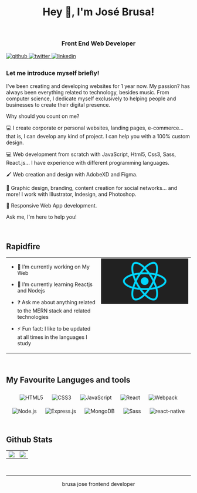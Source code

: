 <div align="center">
  <h1>Hey 👋, I'm José Brusa!</h1>
</div>

<br/>
<div align="center">
  <h3>Front End Web Developer</h3>
</div> 

<a href="https://github.com/josebrusa" target="_blank">
<img src=https://img.shields.io/badge/github-%2324292e.svg?&style=for-the-badge&logo=github&logoColor=white alt=github style="margin-bottom: 5px;" />
</a>
<a href="https://twitter.com/@Brusa_jose" target="_blank">
<img src=https://img.shields.io/badge/twitter-%2300acee.svg?&style=for-the-badge&logo=twitter&logoColor=white alt=twitter style="margin-bottom: 5px;" />
</a>
<a href="https://linkedin.com/in/josebrusa" target="_blank">
<img src=https://img.shields.io/badge/linkedin-%231E77B5.svg?&style=for-the-badge&logo=linkedin&logoColor=white alt=linkedin style="margin-bottom: 5px;" />
</a>  


### Let me introduce myself briefly!

I've been creating and developing websites for 1 year now. My passion? has always been everything related to technology, besides music. From computer science, I dedicate myself exclusively to helping people and businesses to create their digital presence.

Why should you count on me?

💻 I create corporate or personal websites, landing pages, e-commerce... that is, I can develop any kind of project. I can help you with a 100% custom design.

💻 Web development from scratch with JavaScript, Html5, Css3, Sass, React.js... I have experience with different programming languages.

🖌️ Web creation and design with AdobeXD and Figma.

🎨 Graphic design, branding, content creation for social networks... and more! I work with Illustrator, Indesign, and Photoshop.

📱 Responsive Web App development.

Ask me, I'm here to help you!  
  

<br/>  


## Rapidfire  
<table><tr><td valign="top" width="50%">

- 🔭 I’m currently working on My Web
  
- 🌱 I’m currently learning Reactjs and Nodejs
  
- ❓ Ask me about anything related to the MERN stack and related technologies
  
- ⚡ Fun fact: I like to be updated at all times in the languages I study
  



</td><td valign="top" width="50%" >

<div align="center">
  <img src="./react-2.gif"></img>
</div>  


</td></tr></table>  

<br/>  


## My Favourite Languges and tools  
<div align="center">  
<img style="margin: 10px" src="https://profilinator.rishav.dev/skills-assets/html5-original-wordmark.svg" alt="HTML5" height="100" />  
<img style="margin: 10px" src="https://profilinator.rishav.dev/skills-assets/css3-original-wordmark.svg" alt="CSS3" height="100" />  
<img style="margin: 10px" src="https://profilinator.rishav.dev/skills-assets/javascript-original.svg" alt="JavaScript" height="100" />  
<img style="margin: 10px" src="https://profilinator.rishav.dev/skills-assets/react-original-wordmark.svg" alt="React" height="100" />  
<img style="margin: 10px" src="https://profilinator.rishav.dev/skills-assets/webpack-original.svg" alt="Webpack" height="100" />  
<img style="margin: 10px" src="https://profilinator.rishav.dev/skills-assets/nodejs-original-wordmark.svg" alt="Node.js" height="100" />  
<img style="margin: 10px" src="https://profilinator.rishav.dev/skills-assets/express-original-wordmark.svg" alt="Express.js" height="100" />  
<img style="margin: 10px" src="https://profilinator.rishav.dev/skills-assets/mongodb-original-wordmark.svg" alt="MongoDB" height="100" />  
<img style="margin: 10px" src="https://profilinator.rishav.dev/skills-assets/sass-original.svg" alt="Sass" height="100" />  
<img style="margin: 10px" src="https://firebasestorage.googleapis.com/v0/b/deploysproyects.appspot.com/o/react-native-1.svg?alt=media&token=76984093-a9b0-42e2-ac61-617ef1cff42d" alt="react-native" height="100" />  
</div>  

<br/>  


## Github Stats  
<table><tr><td valign="top" width="50%">

<img src="https://github-readme-stats.vercel.app/api?username=josebrusa&show_icons=true&count_private=true&hide_border=true" align="left" style="width: 100%" />

</td><td valign="top" width="50%">

<div align="right"><img src="https://github-readme-stats.vercel.app/api/top-langs/?username=josebrusa&hide_border=true&layout=compact" align="right" style="width: 100%" /></div>

</td></tr></table>   


<br />

----
<div align="center">brusa jose frontend developer</div>
